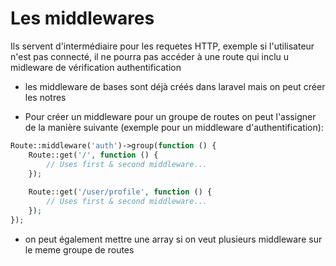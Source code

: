 # Les middlewares
Ils servent d'intermédiaire pour les requetes HTTP, exemple si l'utilisateur n'est pas connecté, il ne pourra pas accéder à une route qui inclu u midleware de vérification authentification

+ les middleware de bases sont déjà créés dans laravel mais on peut créer les notres

+ Pour créer un middleware pour un groupe de routes on peut l'assigner de la manière suivante (exemple pour un middleware d'authentification):
```php
Route::middleware('auth')->group(function () {
    Route::get('/', function () {
        // Uses first & second middleware...
    });
 
    Route::get('/user/profile', function () {
        // Uses first & second middleware...
    });
});
```

+ on peut également mettre une array si on veut plusieurs middleware sur le meme groupe de routes